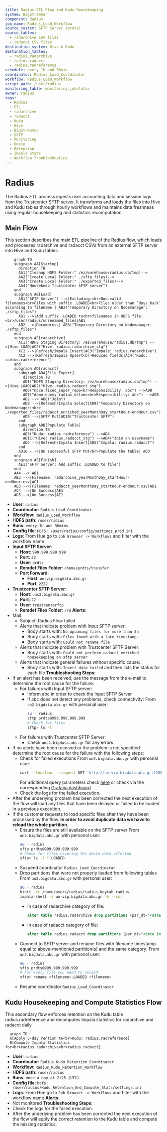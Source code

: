 ```yaml
---
title: Radius ETL Flow and Kudu Housekeeping
system: BigStreamer
component: Radius
job_name: Radius_Load_Workflow
source_system: SFTP Server (prdts)
source_tables:
  - radarchive CSV files
  - radacct CSV files
destination_system: Hive & Kudu
destination_tables:
  - radius.radarchive
  - radius.radacct
  - radius.radreference
schedule: every 1h and 30min
coordinator: Radius_Load_Coordinator
workflow: Radius_Load_Workflow
script_path: /user/radius
monitoring_table: monitoring.jobstatus
owner: radius
tags:
  - Radius
  - ETL
  - radarchive
  - radacct
  - Kudu
  - Hive
  - BigStreamer
  - SFTP
  - Monitoring
  - Oozie
  - Retention
  - Impala Stats
  - Workflow Troubleshooting
---
```

# Radius
The Radius ETL process ingests user accounting data and session logs from the Trustcenter SFTP server. It transforms and loads the files into Hive and Kudu tables through hourly workflows and maintains data freshness using regular housekeeping and statistics recomputation.
## Main Flow
This section describes the main ETL pipeline of the Radius flow, which loads and processes radarchive and radacct CSVs from an external SFTP server into Hive and Kudu tables.
``` mermaid
    graph TD
    subgraph AA[Startup]
      direction TB
      AA1("Cleanup HDFS Folder:" /ez/warehouse/radius.db/tmp)-->
      AA2("Create Local Folder:" ./sftp_files)-->
      AA3("Create Local Folder:" ./exported_files)-->
      AA4("Housekeep Trustcenter SFTP server")
    end
    subgraph AB[Load]
      AB1("SFTP Server") -->|Excluding:<br>Non-valid filenames<br>Files with suffix .LOADED<br>Files older than `days_back` according to filename | AB2("Temporary Directory on Nodemanager: ./sftp_files")
      AB1 -->|Add suffix .LOADED to<br>filenames in HDFS file:<br>/user/radius/unrenamed_files|AB1
      AB2 -->|Decompress| AB3("Temporary Directory on Nodemanager: ./sftp_files")
    end
    subgraph AC[radarchive]
      AC1("HDFS Staging Directory: /ez/warehouse/radius.db/tmp") -->|Hive LOAD|AC2("Hive: radius.radarchive_stg")
      AC2 -->|Refresh/Impala Insert|AC3("Impala: radius.radarchive")
      AC2 -->|Refresh/Impala Upsert<br>Reduced fields|AC4("Kudu: radius.radreference")
    end
    subgraph AD[radacct]
      subgraph ADA[File Export]
        direction TB
        AD1("HDFS Staging Directory: /ez/warehouse/radius.db/tmp") -->|Hive LOAD|AD2("Hive: radius.radacct_stg")
        AD6("npce.fixed_super_repo<br>Responsibility: abc") -->AD8
        AD7("demo.dummy_radius_dslams<br>Responsibility: abc") -->AD8
        AD2 --> AD8("Join")
        AD8 -->|Refresh/Impala Select|AD9("Temporary Directory on Nodemanager:<br> ./exported_files/radacct_enriched_yearMonthDay_startHour-endHour.csv")
        AD9 -->|SFTP Put|AD10("Trustcenter SFTP")
      end
      subgraph ADB[Populate Table]
        direction TB
        AD3("Kudu: radius.radreference") -->AD4
        AD11("Hive: radius.radacct_stg") -->AD4("Join on username")
        AD4 -->|Refresh/Impala Insert|AD5("Impala: radius.radacct")
      end
      AD10 -.->|On successful SFTP PUT<br>Populate the table| AD3
    end
    subgraph AE[Finish]
      AE1("SFTP Server: Add suffix .LOADED to file")
    end
    AA4 --> AB1
    AB3 -->|Filename: radarchive_yearMonthDay_startHour-endHour.csv|AC1
    AB3 -->|Filename: radacct_yearMonthDay_startHour-endHour.csv|AD1
    AC4 -->|On Success|AE1
    AD5 -->|On Success|AE1
```
- **User**: `radius`  
- **Coordinator**: `Radius_Load_Coordinator`  
- **Workflow**: `Radius_Load_Workflow`
- **HDFS path**: `/user/radius`
- **Runs**: `every 1h and 30mins`
- **Config file**: `HDFS: /user/radius/config/settings_prod.ini`
- **Logs**: From Hue go to `Job Browser -> Workflows` and filter with the workflow name
- **Input SFTP Server**:
  - **Host**: `999.999.999.999`
  - **Port**: `22`
  - **User**: `prdts`
  - **Remdef Files Folder**: `/home/prdts/transfer`
  - **Port Forward**:
    - **Host**: `un-vip.bigdata.abc.gr`
    - **Port**: `2222`
- **Trustcenter SFTP Server**:
  - **Host**: `unc2.bigdata.abc.gr`
  - **Port**: `22`
  - **User**: `trustcenterftp`
  - **Remdef Files Folder**: `/rd`
**Alerts**:
- Mail
  - Subject: Radius Flow failed
  - Alerts that indicate problem with Input SFTP server:
    - Body starts with: `No upcoming files for more than 3h`
    - Body starts with: `Files found with a late timestamp.`
    - Body starts with: `Could not rename file`
  - Alerts that indicate problem with Trustcenter SFTP Server:
    - Body starts with: `Could not perform radacct_enriched housekeeping on sftp server`
  - Alerts that indicate general failures without specific cause:
    - Body starts with: `Insert data failed` and then lists the status for each file
**Troubleshooting Steps**:
- If an alert has been received, use the message from the e-mail to determine the root cause for the failure.
  - For failures with Input SFTP server:
    - Inform abc in order to check the Input SFTP Server
    - If abc does not detect any problems, check connectivity:
      From `un2.bigdata.abc.gr` with personal user:
      ``` bash
      su - radius
      sftp prdts@999.999.999.999
      # Check for files
      sftp> ls -l
      ```
  - For failures with Trustcenter SFTP Server:
    - Check `unc2.bigdata.abc.gr` for any errors
- If no alerts have been received or the problem is not specified determine the root cause for the failure with the following steps:
  - Check for failed executions
    From `un2.bigdata.abc.gr` with personal user:
    ```bash
    curl --location --request GET 'http://un-vip.bigdata.abc.gr:12800/monitoring/api/jobstatus/find?application=RADIUS&status=FAILED&operativePartition=<date in YYYYMMDD e.g.:20220518>'
    ```
    For additional query parameters check [here](https://metis.ghi.com/obss/bigdata/common-dev/apps/monitoring/monitoring-devops/-/wikis/API-Functional-Spec#fields)
    or check via the corresponding [Grafana dashboard](https://unc1.bigdata.abc.gr:3000/d/J4KPyBoVk/radius-dashboard?orgId=1&from=now-2d&to=now)
  - Check the logs for the failed execution.
- After the underlying problem has been corrected the next execution of the flow will load any files that have been delayed or failed to be loaded in a previous execution.
- If the customer requests to load specific files after they have been processed by the flow. **In order to avoid duplicate data we have to reload the whole partition.**
  - Ensure the files are still available on the SFTP server
    From `un2.bigdata.abc.gr` with personal user:
    ``` bash
    su - radius
    sftp prdts@999.999.999.999
    # Check for files covering the whole date affected
    sftp> ls -l *.LOADED
    ```
  - Suspend coordinator `Radius_Load_Coordinator`
  - Drop partitions that were not properly loaded from following tables
    From `un2.bigdata.abc.gr` with personal user:
    ``` bash
    su - radius
    kinit -kt /home/users/radius/radius.keytab radius
    impala-shell -i un-vip.bigdata.abc.gr -k --ssl
    ```
    - In case of radarchive category of file:
      ```sql
      alter table radius.radarchive drop partitions (par_dt="<date in YYYYMMDD e.g.: 20220915>")
      ```
    - In case of radacct category of file:
      ```sql
      alter table radius.radacct drop partitions (par_dt="<date in YYYYMMDD e.g.: 20220915>")
      ```
  - Connect to SFTP server and rename files with filename timestamp equal to above-mentioned partition(s) and the same category:
    From `un2.bigdata.abc.gr` with personal user:
    ``` bash
    su - radius
    sftp prdts@999.999.999.999
    # For every file you need to reload
    sftp> rename <filename>.LOADED <filename>
    ```
  - Resume coordinator `Radius_Load_Coordinator`
## Kudu Housekeeping and Compute Statistics Flow
This secondary flow enforces retention on the Kudu table radius.radreference and recomputes Impala statistics for radarchive and radacct daily.
```mermaid
  graph TD
  A[Apply 5-day rention to<br>Kudu: radius.radreference]
  B[Compute Impala Statistics for<br>radius.radarchive<br>radius.radacct]
```
- **User**: `radius`  
- **Coordinator**: `Radius_Kudu_Retention_Coordinator` 
- **Workflow**: `Radius_Kudu_Retention_Workflow`
- **HDFS path**: `/user/radius`
- **Runs**: `once a day at 2:25 (UTC)`
- **Config file**: `hdfs: /user/radius/Kudu_Retention_And_Compute_Stats/settings.ini`
- **Logs**: From Hue go to `Job Browser -> Workflows` and filter with the workflow name
**Alerts**:
- Not monitored
**Troubleshooting Steps**:
- Check the logs for the failed execution.
- After the underlying problem has been corrected the next execution of the flow will apply the correct retention to the Kudu table and compute the missing statistics.